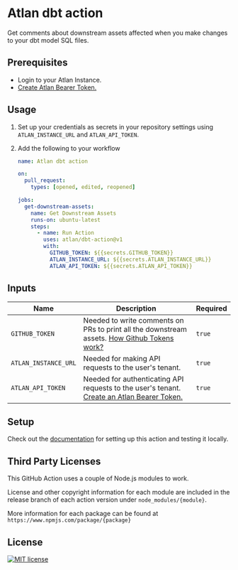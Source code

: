 # Atlan dbt action

Get comments about downstream assets affected when you make changes to your dbt model SQL files.

## Prerequisites

- Login to your Atlan Instance.
- [Create Atlan Bearer Token.](https://ask.atlan.com/hc/en-us/articles/8312649180049)

## Usage

1. Set up your credentials as secrets in your repository settings using `ATLAN_INSTANCE_URL` and `ATLAN_API_TOKEN`.

2. Add the following to your workflow

   ```yml
   name: Atlan dbt action

   on:
     pull_request:
       types: [opened, edited, reopened]

   jobs:
     get-downstream-assets:
       name: Get Downstream Assets
       runs-on: ubuntu-latest
       steps:
         - name: Run Action
           uses: atlan/dbt-action@v1
           with:
             GITHUB_TOKEN: ${{secrets.GITHUB_TOKEN}}
             ATLAN_INSTANCE_URL: ${{secrets.ATLAN_INSTANCE_URL}}
             ATLAN_API_TOKEN: ${{secrets.ATLAN_API_TOKEN}}
   ```

## Inputs

| Name                 | Description                                                                                                                                                                                                | Required |
| -------------------- | ---------------------------------------------------------------------------------------------------------------------------------------------------------------------------------------------------------- | -------- |
| `GITHUB_TOKEN`       | Needed to write comments on PRs to print all the downstream assets. [How Github Tokens work?](https://dev.to/github/the-githubtoken-in-github-actions-how-it-works-change-permissions-customizations-3cgp) | `true`   |
| `ATLAN_INSTANCE_URL` | Needed for making API requests to the user's tenant.                                                                                                                                                       | `true`   |
| `ATLAN_API_TOKEN`    | Needed for authenticating API requests to the user's tenant. [Create an Atlan Bearer Token.](https://ask.atlan.com/hc/en-us/articles/8312649180049)                                                        | `true`   |

## Setup

Check out the [documentation](https://github.com/atlanhq/dbt-action/blob/main/SETUP.md) for setting up this action and testing it locally.

## Third Party Licenses

This GitHub Action uses a couple of Node.js modules to work.

License and other copyright information for each module are included in the release branch of each action version under `node_modules/{module}`.

More information for each package can be found at `https://www.npmjs.com/package/{package}`

## License

[![MIT license](https://img.shields.io/badge/License-MIT-blue.svg)](https://lbesson.mit-license.org/)
